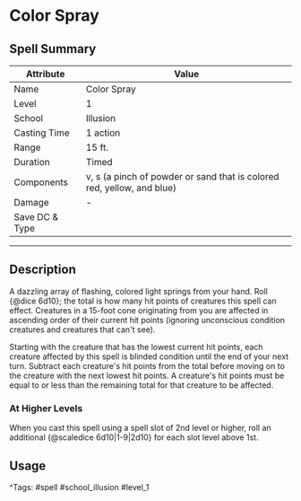 # Color Spray

## Spell Summary

| Attribute        | Value                  |
|------------------|------------------------|
| Name             | Color Spray                 |
| Level            | 1                |
| School           | Illusion          |
| Casting Time     | 1 action              |
| Range            | 15 ft.            |
| Duration         | Timed             |
| Components       | v, s (a pinch of powder or sand that is colored red, yellow, and blue)             |
| Damage           | -               |
| Save DC & Type   |              |

---

## Description

A dazzling array of flashing, colored light springs from your hand. Roll {@dice 6d10}; the total is how many hit points of creatures this spell can effect. Creatures in a 15-foot cone originating from you are affected in ascending order of their current hit points (ignoring unconscious condition creatures and creatures that can't see).

Starting with the creature that has the lowest current hit points, each creature affected by this spell is blinded condition until the end of your next turn. Subtract each creature's hit points from the total before moving on to the creature with the next lowest hit points. A creature's hit points must be equal to or less than the remaining total for that creature to be affected.

### At Higher Levels
When you cast this spell using a spell slot of 2nd level or higher, roll an additional {@scaledice 6d10|1-9|2d10} for each slot level above 1st.

## Usage


^Tags: #spell #school_illusion #level_1